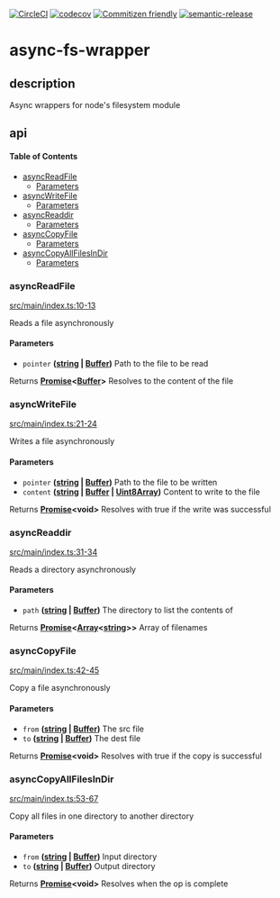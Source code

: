 [![CircleCI](https://circleci.com/gh/bbeesley/async-fs.svg?style=svg)](https://circleci.com/gh/bbeesley/async-fs) [![codecov](https://codecov.io/gh/bbeesley/async-fs/branch/master/graph/badge.svg)](https://codecov.io/gh/bbeesley/async-fs) [![Commitizen friendly](https://img.shields.io/badge/commitizen-friendly-brightgreen.svg)](http://commitizen.github.io/cz-cli/) [![semantic-release](https://img.shields.io/badge/%20%20%F0%9F%93%A6%F0%9F%9A%80-semantic--release-e10079.svg)](https://github.com/semantic-release/semantic-release)

# async-fs-wrapper

## description

Async wrappers for node's filesystem module

## api

<!-- Generated by documentation.js. Update this documentation by updating the source code. -->

#### Table of Contents

-   [asyncReadFile](#asyncreadfile)
    -   [Parameters](#parameters)
-   [asyncWriteFile](#asyncwritefile)
    -   [Parameters](#parameters-1)
-   [asyncReaddir](#asyncreaddir)
    -   [Parameters](#parameters-2)
-   [asyncCopyFile](#asynccopyfile)
    -   [Parameters](#parameters-3)
-   [asyncCopyAllFilesInDir](#asynccopyallfilesindir)
    -   [Parameters](#parameters-4)

### asyncReadFile

[src/main/index.ts:10-13](https://github.com/bbeesley/async-fs/blob/020cdc5be57e2c934439c053431215d500481f76/src/main/index.ts#L10-L13 "Source code on GitHub")

Reads a file asynchronously

#### Parameters

-   `pointer` **([string](https://developer.mozilla.org/docs/Web/JavaScript/Reference/Global_Objects/String) \| [Buffer](https://nodejs.org/api/buffer.html))** Path to the file to be read

Returns **[Promise](https://developer.mozilla.org/docs/Web/JavaScript/Reference/Global_Objects/Promise)&lt;[Buffer](https://nodejs.org/api/buffer.html)>** Resolves to the content of the file

### asyncWriteFile

[src/main/index.ts:21-24](https://github.com/bbeesley/async-fs/blob/020cdc5be57e2c934439c053431215d500481f76/src/main/index.ts#L21-L24 "Source code on GitHub")

Writes a file asynchronously

#### Parameters

-   `pointer` **([string](https://developer.mozilla.org/docs/Web/JavaScript/Reference/Global_Objects/String) \| [Buffer](https://nodejs.org/api/buffer.html))** Path to the file to be written
-   `content` **([string](https://developer.mozilla.org/docs/Web/JavaScript/Reference/Global_Objects/String) \| [Buffer](https://nodejs.org/api/buffer.html) \| [Uint8Array](https://developer.mozilla.org/docs/Web/JavaScript/Reference/Global_Objects/Uint8Array))** Content to write to the file

Returns **[Promise](https://developer.mozilla.org/docs/Web/JavaScript/Reference/Global_Objects/Promise)&lt;void>** Resolves with true if the write was successful

### asyncReaddir

[src/main/index.ts:31-34](https://github.com/bbeesley/async-fs/blob/020cdc5be57e2c934439c053431215d500481f76/src/main/index.ts#L31-L34 "Source code on GitHub")

Reads a directory asynchronously

#### Parameters

-   `path` **([string](https://developer.mozilla.org/docs/Web/JavaScript/Reference/Global_Objects/String) \| [Buffer](https://nodejs.org/api/buffer.html))** The directory to list the contents of

Returns **[Promise](https://developer.mozilla.org/docs/Web/JavaScript/Reference/Global_Objects/Promise)&lt;[Array](https://developer.mozilla.org/docs/Web/JavaScript/Reference/Global_Objects/Array)&lt;[string](https://developer.mozilla.org/docs/Web/JavaScript/Reference/Global_Objects/String)>>** Array of filenames

### asyncCopyFile

[src/main/index.ts:42-45](https://github.com/bbeesley/async-fs/blob/020cdc5be57e2c934439c053431215d500481f76/src/main/index.ts#L42-L45 "Source code on GitHub")

Copy a file asynchronously

#### Parameters

-   `from` **([string](https://developer.mozilla.org/docs/Web/JavaScript/Reference/Global_Objects/String) \| [Buffer](https://nodejs.org/api/buffer.html))** The src file
-   `to` **([string](https://developer.mozilla.org/docs/Web/JavaScript/Reference/Global_Objects/String) \| [Buffer](https://nodejs.org/api/buffer.html))** The dest file

Returns **[Promise](https://developer.mozilla.org/docs/Web/JavaScript/Reference/Global_Objects/Promise)&lt;void>** Resolves with true if the copy is successful

### asyncCopyAllFilesInDir

[src/main/index.ts:53-67](https://github.com/bbeesley/async-fs/blob/020cdc5be57e2c934439c053431215d500481f76/src/main/index.ts#L53-L67 "Source code on GitHub")

Copy all files in one directory to another directory

#### Parameters

-   `from` **([string](https://developer.mozilla.org/docs/Web/JavaScript/Reference/Global_Objects/String) \| [Buffer](https://nodejs.org/api/buffer.html))** Input directory
-   `to` **([string](https://developer.mozilla.org/docs/Web/JavaScript/Reference/Global_Objects/String) \| [Buffer](https://nodejs.org/api/buffer.html))** Output directory

Returns **[Promise](https://developer.mozilla.org/docs/Web/JavaScript/Reference/Global_Objects/Promise)&lt;void>** Resolves when the op is complete
